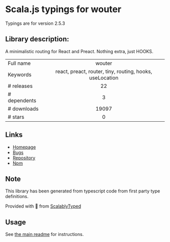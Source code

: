 
# Scala.js typings for wouter

Typings are for version 2.5.3

## Library description:
A minimalistic routing for React and Preact. Nothing extra, just HOOKS.

|                    |                 |
| ------------------ | :-------------: |
| Full name          | wouter |
| Keywords           | react, preact, router, tiny, routing, hooks, useLocation |
| # releases         | 22 |
| # dependents       | 3 |
| # downloads        | 19097 |
| # stars            | 0 |

## Links
- [Homepage](https://github.com/molefrog/wouter#readme)
- [Bugs](https://github.com/molefrog/wouter/issues)
- [Repository](https://github.com/molefrog/wouter)
- [Npm](https://www.npmjs.com/package/wouter)
    


## Note
This library has been generated from typescript code from first party type definitions.

Provided with :purple_heart: from [ScalablyTyped](https://github.com/oyvindberg/ScalablyTyped)

## Usage
See [the main readme](../../readme.md) for instructions.


